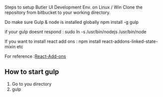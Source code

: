 Steps to setup Butler UI Development Env. on Linux / Win
Clone the repository from bitbucket to your working directory.


Do make sure Gulp & node is installed globally 
   npm install -g gulp


if your gulp doesnt respond : 
sudo ln -s /usr/bin/nodejs /usr/bin/node

If you want to install react add ons :
npm install react-addons-linked-state-mixin etc

For reference :[React-Add-ons](https://facebook.github.io/react/docs/addons.html)

## How to start gulp ##

1. Go to you directory 
2. gulp